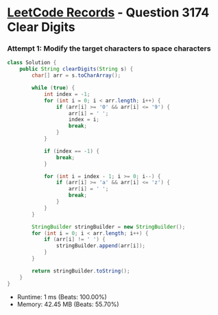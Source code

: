 # [LeetCode Records](../../README.md) - Question 3174 Clear Digits

### Attempt 1: Modify the target characters to space characters
```java
class Solution {
    public String clearDigits(String s) {
        char[] arr = s.toCharArray();

        while (true) {
            int index = -1;
            for (int i = 0; i < arr.length; i++) {
                if (arr[i] >= '0' && arr[i] <= '9') {
                    arr[i] = ' ';
                    index = i;
                    break;
                }
            }

            if (index == -1) {
                break;
            }

            for (int i = index - 1; i >= 0; i--) {
                if (arr[i] >= 'a' && arr[i] <= 'z') {
                    arr[i] = ' ';
                    break;
                }
            }
        }

        StringBuilder stringBuilder = new StringBuilder();
        for (int i = 0; i < arr.length; i++) {
            if (arr[i] != ' ') {
                stringBuilder.append(arr[i]);
            }
        }

        return stringBuilder.toString();
    }
}
```
- Runtime: 1 ms (Beats: 100.00%)
- Memory: 42.45 MB (Beats: 55.70%)

<br>
